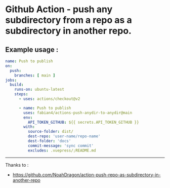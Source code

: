 # Github Action - push any subdirectory from a repo as a subdirectory in another repo.

## Example usage :
~~~yml
name: Push to publish
on:
  push:
    branches: [ main ]
jobs:
  build:
    runs-on: ubuntu-latest
    steps:
      - uses: actions/checkout@v2

      - name: Push to publish
        uses: fabian4/actions-push-anydir-to-anydir@main
        env: 
          API_TOKEN_GITHUB: ${{ secrets.API_TOKEN_GITHUB }}
        with:
          source-folder: dist/
          dest-repo: 'user-name/repo-name'
          dest-folder: 'docs'
          commit-message: 'sync commit'
          excludes: .vuepress/;README.md
~~~

---

Thanks to :
 - https://github.com/NoahDragon/action-push-repo-as-subdirectory-in-another-repo
